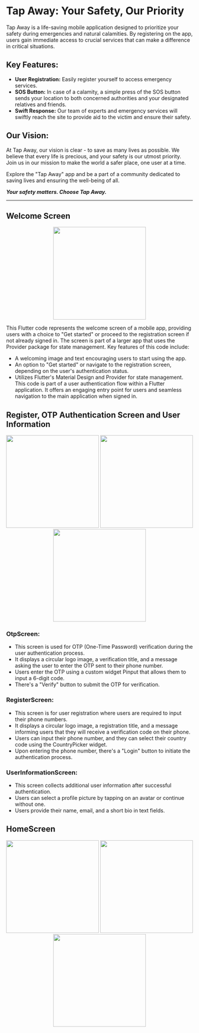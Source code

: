 # Tap Away: Your Safety, Our Priority

Tap Away is a life-saving mobile application designed to prioritize your safety during emergencies and natural calamities. By registering on the app, users gain immediate access to crucial services that can make a difference in critical situations.

## Key Features:

* **User Registration:** Easily register yourself to access emergency services.
* **SOS Button:** In case of a calamity, a simple press of the SOS button sends your location to both concerned authorities and your designated relatives and friends.
* **Swift Response:** Our team of experts and emergency services will swiftly reach the site to provide aid to the victim and ensure their safety.

## Our Vision:

At Tap Away, our vision is clear - to save as many lives as possible. We believe that every life is precious, and your safety is our utmost priority. Join us in our mission to make the world a safer place, one user at a time.

Explore the "Tap Away" app and be a part of a community dedicated to saving lives and ensuring the well-being of all.

***Your safety matters. Choose Tap Away.***

----
## Welcome Screen

<p align="center">
<img center width="250" src="https://github.com/Vaibhav-kesarwani/Disaster-Management-App/assets/116189379/030680f9-1c0b-425d-8ccb-35a9d6bcd148">
</p>

This Flutter code represents the welcome screen of a mobile app, providing users with a choice to "Get started" or proceed to the registration screen if not already signed in. The screen is part of a larger app that uses the Provider package for state management. Key features of this code include:

* A welcoming image and text encouraging users to start using the app.
* An option to "Get started" or navigate to the registration screen, depending on the user's authentication status.
* Utilizes Flutter's Material Design and Provider for state management.\
This code is part of a user authentication flow within a Flutter application. It offers an engaging entry point for users and seamless navigation to the main application when signed in.

## Register, OTP Authentication Screen and User Information 

<p align="center">
<img width="250" src="https://github.com/Vaibhav-kesarwani/Disaster-Management-App/assets/116189379/e8e56391-074f-4954-819a-c829935e39b2">
<img width="250" src="https://github.com/Vaibhav-kesarwani/Disaster-Management-App/assets/116189379/17304572-34dd-43e4-8667-dd7b59630bae">
<img width="250" src="https://github.com/Vaibhav-kesarwani/Disaster-Management-App/assets/116189379/bc172c7b-50bf-4efa-91ab-5db4432a1470">
</p>

### OtpScreen:

* This screen is used for OTP (One-Time Password) verification during the user authentication process.
* It displays a circular logo image, a verification title, and a message asking the user to enter the OTP sent to their phone number.
* Users enter the OTP using a custom widget Pinput that allows them to input a 6-digit code.
* There's a "Verify" button to submit the OTP for verification.

### RegisterScreen:

* This screen is for user registration where users are required to input their phone numbers.
* It displays a circular logo image, a registration title, and a message informing users that they will receive a verification code on their phone.
* Users can input their phone number, and they can select their country code using the CountryPicker widget.
* Upon entering the phone number, there's a "Login" button to initiate the authentication process.

### UserInformationScreen:

* This screen collects additional user information after successful authentication.
* Users can select a profile picture by tapping on an avatar or continue without one.
* Users provide their name, email, and a short bio in text fields.

## HomeScreen

<p align="center">
<img center width="250" src="https://github.com/Vaibhav-kesarwani/Disaster-Management-App/assets/116189379/99c739fe-b107-4869-94f9-884ac14f0f14">
<img center width="250" src="https://github.com/Vaibhav-kesarwani/Disaster-Management-App/assets/116189379/402df0b6-7c01-49c5-a54e-2712312dcca6">
<img center width="250" src="https://github.com/Vaibhav-kesarwani/Disaster-Management-App/assets/116189379/d41c7a3e-69b7-4ebc-af5d-e4230fa74972">
</p>

